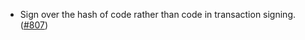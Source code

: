 - Sign over the hash of code rather than code in transaction signing.
  ([#807](https://github.com/anoma/namada/pull/807))